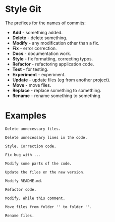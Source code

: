 # Style Git

The prefixes for the names of commits:

- **Add** - something added.
- **Delete** - delete something.
- **Modify** - any modification other than a fix.
- **Fix** - error correction.
- **Docs** - documentation work.
- **Style** - fix formatting, correcting typos.
- **Refactor** - refactoring application code.
- **Test** - for testing.
- **Experiment** - experiment.
- **Update** - update files (eg from another project).
- **Move** - move files.
- **Replace** - replace something to something.
- **Rename** - rename something to something.

# Examples

```
Delete unnecessary files.

Delete unnecessary lines in the code.

Style. Correction code.

Fix bug with ...

Modify some parts of the code.

Update the files on the new version.

Modify README.md.

Refactor code.

Modify. While this comment.

Move files from folder '' to folder ''.

Rename files.
```
